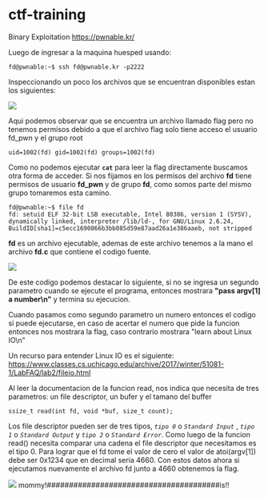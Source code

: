 # ctf-training

Binary Exploitation
https://pwnable.kr/

Luego de ingresar a la maquina huesped usando:

```fd@pwnable:~$ ssh fd@pwnable.kr -p2222```

Inspeccionando un poco los archivos que se encuentran disponibles estan los siguientes: 

![](images/fd_files.PNG)

Aqui podemos observar que se encuentra un archivo llamado flag pero no tenemos permisos debido a que el archivo flag solo tiene acceso el usuario fd_pwn y el grupo root

`uid=1002(fd) gid=1002(fd) groups=1002(fd)`

Como no podemos ejecutar **`cat`** para leer la flag directamente buscamos otra forma de acceder.
Si nos fijamos en los permisos del archivo **fd** tiene permisos de usuario **fd_pwn** y de grupo **fd**, como somos parte del mismo grupo tomaremos esta camino.

```
fd@pwnable:~$ file fd
fd: setuid ELF 32-bit LSB executable, Intel 80386, version 1 (SYSV), dynamically linked, interpreter /lib/ld-, for GNU/Linux 2.6.24, BuildID[sha1]=c5ecc1690866b3bb085d59e87aad26a1e386aaeb, not stripped
 ```
 
 **fd** es un archivo ejecutable, ademas de este archivo tenemos a la mano el archivo **fd.c** que contiene el codigo fuente. 
 
 ![](images/fd_c.PNG)
 
 De este codigo podemos destacar lo siguiente, si no se ingresa un segundo parametro cuando se ejecute el programa,
 entonces mostrara **"pass argv[1] a number\n"** y termina su ejecucion.
 
 Cuando pasamos como segundo parametro un numero entonces el codigo si puede ejecutarse, en caso de acertar el numero que pide la funcion entonces nos mostrara la flag, caso contrario mostrara "learn about Linux IO\n"
 
 Un recurso para entender Linux IO es el siguiente:
 https://www.classes.cs.uchicago.edu/archive/2017/winter/51081-1/LabFAQ/lab2/fileio.html 
 
 Al leer la documentacion de la funcion read, nos indica que necesita de tres parametros: un file descriptor, un bufer y el tamano del buffer
 
 ```ssize_t read(int fd, void *buf, size_t count);``` 

 Los file descriptor pueden ser de tres tipos, *`tipo 0`*  o *`Standard Input`* , *`tipo 1`* o *`Standard Output`* y *`tipo 2`* o *`Standard Error`*. Como luego de la funcion read() necesita comparar una cadena el file descriptor que necesitamos es el tipo 0.
 Para lograr que el fd tome el valor de cero el valor de atoi(argv[1]) debe ser 0x1234  que en decimal seria 4660. Con estos datos ahora si ejecutamos nuevamente el archivo fd junto a 4660 obtenemos la flag.
 
![](images/fd_flag.PNG)
mommy!#######################################is!!
